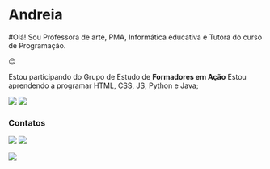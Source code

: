 # Andreia

#Olá! Sou Professora de arte, PMA, Informática educativa e Tutora do curso de Programação. 

:blush:

Estou participando do Grupo de Estudo de **Formadores em Ação** 
Estou aprendendo a programar HTML, CSS, JS, Python e Java; 



[![](https://img.shields.io/badge/Scratch-4D97FF?style=for-the-badge&logo=Scratch&logoColor=white)](https://scratch.mit.edu/) [![](https://img.shields.io/badge/JavaScript-323330?style=for-the-badge&logo=javascript&logoColor=F7DF1E)](https://editor.p5js.org/)

### Contatos

[![](https://img.shields.io/badge/Instagram-E4405F?style=for-the-badge&logo=instagram&logoColor=white)](https://www.instagram.com/andreiawarttins/)
<a href="mailto:andreia.martins17@escola.pr.gov.br" target="_blank"><img src="https://img.shields.io/badge/Gmail-D14836?style=for-the-badge&logo=gmail&logoColor=white" target="_blank"/></a>


![](https://komarev.com/ghpvc/?username=marcelopaludetto&style=flat-square)
